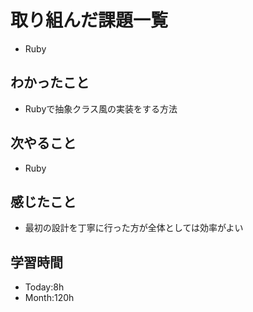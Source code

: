 # 取り組んだ課題一覧
- Ruby
## わかったこと
- Rubyで抽象クラス風の実装をする方法
## 次やること
- Ruby
## 感じたこと
- 最初の設計を丁寧に行った方が全体としては効率がよい
## 学習時間
- Today:8h
- Month:120h

